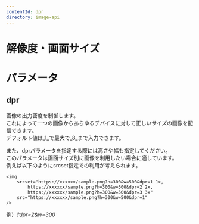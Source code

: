 ```yaml
---
contentId: dpr
directory: image-api
---
```


# 解像度・画面サイズ

パラメータ
=====

dpr
---

画像の出力密度を制御します。  
これによって一つの画像からあらゆるデバイスに対して正しいサイズの画像を配信できます。  
デフォルト値は_1_で最大で_8_まで入力できます。  
  
また、dprパラメータを指定する際には高さや幅も指定してください。  
このパラメータは画面サイズ別に画像を利用したい場合に適しています。  
例えば以下のようにsrcset指定での利用が考えられます。

    <img
        srcset="https://xxxxxx/sample.png?h=300&w=500&dpr=1 1x,
            https://xxxxxx/sample.png?h=300&w=500&dpr=2 2x,
            https://xxxxxx/sample.png?h=300&w=500&dpr=3 3x"
        src="https://xxxxxx/sample.png?h=300&w=500&dpr=1"
    />

例）_?dpr=2&w=300_

